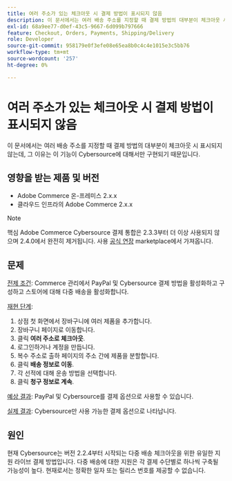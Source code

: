 ```yaml
---
title: 여러 주소가 있는 체크아웃 시 결제 방법이 표시되지 않음
description: 이 문서에서는 여러 배송 주소를 지정할 때 결제 방법의 대부분이 체크아웃 시 표시되지 않는데, 그 이유는 이 기능이 Cybersource에 대해서만 구현되기 때문입니다.
exl-id: 68a9ee77-d0ef-43c5-9667-6d099b797666
feature: Checkout, Orders, Payments, Shipping/Delivery
role: Developer
source-git-commit: 958179e0f3efe08e65ea8b0c4c4e1015e3c5bb76
workflow-type: tm+mt
source-wordcount: '257'
ht-degree: 0%

---
```


# 여러 주소가 있는 체크아웃 시 결제 방법이 표시되지 않음

이 문서에서는 여러 배송 주소를 지정할 때 결제 방법의 대부분이 체크아웃 시 표시되지 않는데, 그 이유는 이 기능이 Cybersource에 대해서만 구현되기 때문입니다.

## 영향을 받는 제품 및 버전

* Adobe Commerce 온-프레미스 2.x.x
* 클라우드 인프라의 Adobe Commerce 2.x.x

>[!NOTE]
>
>핵심 Adobe Commerce Cybersource 결제 통합은 2.3.3부터 더 이상 사용되지 않으며 2.4.0에서 완전히 제거됩니다. 사용 [공식 연장](https://marketplace.magento.com/cybersource-global-payment-management.html) marketplace에서 가져옵니다.

## 문제

<u>전제 조건</u>: Commerce 관리에서 PayPal 및 Cybersource 결제 방법을 활성화하고 구성하고 스토어에 대해 다중 배송을 활성화합니다.

<u>재현 단계</u>:

1. 상점 첫 화면에서 장바구니에 여러 제품을 추가합니다.
1. 장바구니 페이지로 이동합니다.
1. 클릭 **여러 주소로 체크아웃**.
1. 로그인하거나 계정을 만듭니다.
1. 복수 주소로 출하 페이지의 주소 간에 제품을 분할합니다.
1. 클릭 **배송 정보로 이동**.
1. 각 선적에 대해 운송 방법을 선택합니다.
1. 클릭 **청구 정보로 계속**.

<u>예상 결과</u>: PayPal 및 Cybersource를 결제 옵션으로 사용할 수 있습니다.

<u>실제 결과</u>: Cybersource만 사용 가능한 결제 옵션으로 나타납니다.

## 원인

현재 Cybersource는 버전 2.2.4부터 시작되는 다중 배송 체크아웃을 위한 유일한 지원 라이브 결제 방법입니다. 다중 배송에 대한 지원은 각 결제 수단별로 하나씩 구축될 가능성이 높다. 현재로서는 정확한 일자 또는 릴리스 번호를 제공할 수 없습니다.
